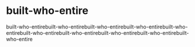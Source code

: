 # built-who-entire
built-who-entirebuilt-who-entirebuilt-who-entirebuilt-who-entirebuilt-who-entirebuilt-who-entirebuilt-who-entirebuilt-who-entirebuilt-who-entirebuilt-who-entire
